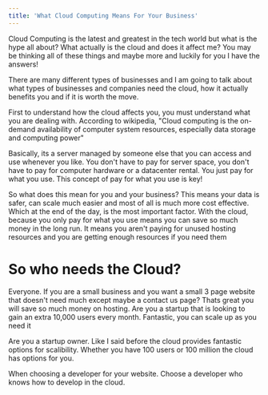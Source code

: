 ```yaml
---
title: 'What Cloud Computing Means For Your Business'
---
```


Cloud Computing is the latest and greatest in the tech world but what is the hype all about? What actually is the cloud and does it affect me? You may be thinking all of these things and maybe more and luckily for you I have the answers!

There are many different types of businesses and I am going to talk about what types of businesses and companies need the cloud, how it actually benefits you and if it is worth the move. 

First to understand how the cloud affects you, you must understand what you are dealing with. According to wikipedia, "Cloud computing is the on-demand availability of computer system resources, especially data storage and computing power"

Basically, its a server managed by someone else that you can access and use whenever you like. You don't have to pay for server space, you don't have to pay for computer hardware or a datacenter rental. You just pay for what you use. This concept of pay for what you use is key!

So what does this mean for you and your business? This means your data is safer, can scale much easier and most of all is much more cost effective. Which at the end of the day, is the most important factor. With the cloud, because you only pay for what you use means you can save so much money in the long run. It means you aren't paying for unused hosting resources and you are getting enough resources if you need them

# So who needs the Cloud?

Everyone. If you are a small business and you want a small 3 page website that doesn't need much except maybe a contact us page? Thats great you will save so much money on hosting. Are you a startup that is looking to gain an extra 10,000 users every month. Fantastic, you can scale up as you need it

Are you a startup owner. Like I said before the cloud provides fantastic options for scalibility. Whether you have 100 users or 100 million the cloud has options for you.

When choosing a developer for your website. Choose a developer who knows how to develop in the cloud.
